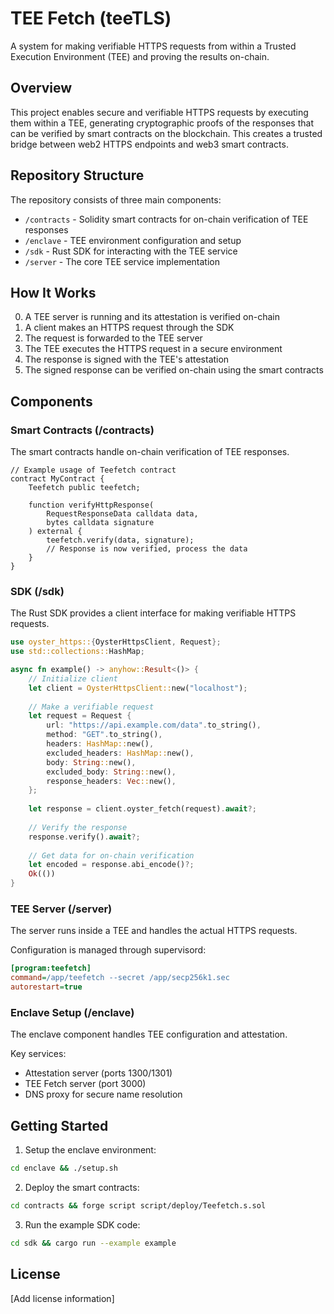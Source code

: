 # TEE Fetch (teeTLS)

A system for making verifiable HTTPS requests from within a Trusted Execution Environment (TEE) and proving the results on-chain.

## Overview

This project enables secure and verifiable HTTPS requests by executing them within a TEE, generating cryptographic proofs of the responses that can be verified by smart contracts on the blockchain. This creates a trusted bridge between web2 HTTPS endpoints and web3 smart contracts.

## Repository Structure

The repository consists of three main components:

- `/contracts` - Solidity smart contracts for on-chain verification of TEE responses
- `/enclave` - TEE environment configuration and setup
- `/sdk` - Rust SDK for interacting with the TEE service
- `/server` - The core TEE service implementation

## How It Works

0. A TEE server is running and its attestation is verified on-chain
1. A client makes an HTTPS request through the SDK
2. The request is forwarded to the TEE server
3. The TEE executes the HTTPS request in a secure environment
4. The response is signed with the TEE's attestation
5. The signed response can be verified on-chain using the smart contracts

## Components

### Smart Contracts (/contracts)

The smart contracts handle on-chain verification of TEE responses.

```solidity
// Example usage of Teefetch contract
contract MyContract {
    Teefetch public teefetch;

    function verifyHttpResponse(
        RequestResponseData calldata data,
        bytes calldata signature
    ) external {
        teefetch.verify(data, signature);
        // Response is now verified, process the data
    }
}
```

### SDK (/sdk)

The Rust SDK provides a client interface for making verifiable HTTPS requests.

```rust
use oyster_https::{OysterHttpsClient, Request};
use std::collections::HashMap;

async fn example() -> anyhow::Result<()> {
    // Initialize client
    let client = OysterHttpsClient::new("localhost");
    
    // Make a verifiable request
    let request = Request {
        url: "https://api.example.com/data".to_string(),
        method: "GET".to_string(),
        headers: HashMap::new(),
        excluded_headers: HashMap::new(),
        body: String::new(),
        excluded_body: String::new(),
        response_headers: Vec::new(),
    };
    
    let response = client.oyster_fetch(request).await?;
    
    // Verify the response
    response.verify().await?;
    
    // Get data for on-chain verification
    let encoded = response.abi_encode()?;
    Ok(())
}
```

### TEE Server (/server)

The server runs inside a TEE and handles the actual HTTPS requests.

Configuration is managed through supervisord:
```ini
[program:teefetch]
command=/app/teefetch --secret /app/secp256k1.sec
autorestart=true
```

### Enclave Setup (/enclave)

The enclave component handles TEE configuration and attestation.

Key services:
- Attestation server (ports 1300/1301)
- TEE Fetch server (port 3000)
- DNS proxy for secure name resolution

## Getting Started

1. Setup the enclave environment:
```bash
cd enclave && ./setup.sh
```

2. Deploy the smart contracts:
```bash
cd contracts && forge script script/deploy/Teefetch.s.sol
```

3. Run the example SDK code:
```bash
cd sdk && cargo run --example example
```

## License

[Add license information]
